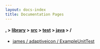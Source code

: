 ```yaml
---
layout: docs-index
title: Documentation Pages
---
```

#### [.](./../../../../index) > [library](./../../../index) > [src](./../../index) > [test](./../index) > [java](./index) > **/**

- [james / adaptiveicon / ExampleUnitTest](james/adaptiveicon/ExampleUnitTest)
